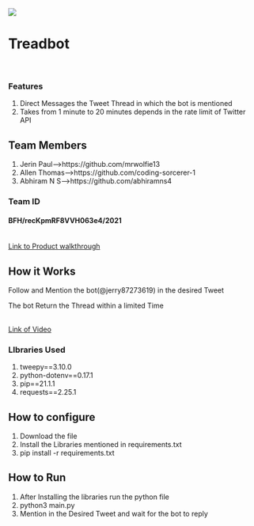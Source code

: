 
<img src="https://trello-attachments.s3.amazonaws.com/542e9c6316504d5797afbfb9/542e9c6316504d5797afbfc1/39dee8d993841943b5723510ce663233/Frame_19.png" >

<h1>Treadbot</h1>
<br>
<h3> Features</h3>
<ol>
  <li>Direct Messages the Tweet Thread in which the bot is mentioned</li>
  <li>Takes from 1 minute to 20 minutes depends in the rate limit of Twitter API </li>
 </ol>
  
  <h2>Team Members</h2>
  <ol>
    <li>Jerin Paul-->https://github.com/mrwolfie13</li>
    <li>Allen Thomas-->https://github.com/coding-sorcerer-1 </li>
    <li>Abhiram N S-->https://github.com/abhiramns4</li>
   </ol>
   
   <h3>Team ID</h3>
   <h4>BFH/recKpmRF8VVH063e4/2021</h4>
   <br>
   <a href="https://drive.google.com/file/d/1-uwoNoM_Q8-oc9C8TGKk_qD6Ex4lxIKe/view?usp=drivesdk">Link to Product walkthrough</a>
   <br>
   <h2>How it Works</h2>
   <p>Follow and Mention the bot(@jerry87273619) in the desired Tweet</p>
   <p>The bot Return the Thread within a limited Time</p>
   <br>
   <a href="https://drive.google.com/file/d/1-uwoNoM_Q8-oc9C8TGKk_qD6Ex4lxIKe/view?usp=drivesdk">Link of Video<a>
  <h3>LIbraries Used</h3>
  <ol>
    <li>tweepy==3.10.0</li>
    <li>python-dotenv==0.17.1</li>
    <li>pip==21.1.1</li>
    <li>requests==2.25.1</li>
  </ol>
  <h2>How to configure</h2>
  <ol>
    <li>Download the file</li>
    <li>Install the Libraries mentioned in requirements.txt</li>
    <li>pip install -r requirements.txt</li>
  </ol>  
  <h2>How to Run</h2>
  <ol>
    <li>After Installing the libraries run the python file </li>
    <li>python3 main.py</li>
    <li>Mention in the Desired Tweet and wait for the bot to reply</li>
  </ol>

  
